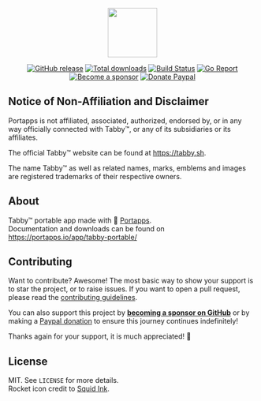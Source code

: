 <p align="center"><a href="https://portapps.io/app/tabby-portable/" target="_blank"><img width="100" src="https://github.com/portapps/tabby-portable/blob/master/res/papp.png"></a></p>

<p align="center">
  <a href="https://portapps.io/app/tabby-portable/#download"><img src="https://img.shields.io/github/release/portapps/tabby-portable.svg?style=flat-square" alt="GitHub release"></a>
  <a href="https://portapps.io/app/tabby-portable/#download"><img src="https://img.shields.io/github/downloads/portapps/tabby-portable/total.svg?style=flat-square" alt="Total downloads"></a>
  <a href="https://github.com/portapps/tabby-portable/actions?workflow=build"><img src="https://img.shields.io/github/workflow/status/portapps/tabby-portable/build?label=build&logo=github&style=flat-square" alt="Build Status"></a>
  <a href="https://goreportcard.com/report/github.com/portapps/tabby-portable"><img src="https://goreportcard.com/badge/github.com/portapps/tabby-portable?style=flat-square" alt="Go Report"></a>
  <br /><a href="https://github.com/sponsors/crazy-max"><img src="https://img.shields.io/badge/sponsor-crazy--max-181717.svg?logo=github&style=flat-square" alt="Become a sponsor"></a>
  <a href="https://www.paypal.me/crazyws"><img src="https://img.shields.io/badge/donate-paypal-00457c.svg?logo=paypal&style=flat-square" alt="Donate Paypal"></a>
</p>

## Notice of Non-Affiliation and Disclaimer

Portapps is not affiliated, associated, authorized, endorsed by, or in any way officially connected with Tabby™,
or any of its subsidiaries or its affiliates.

The official Tabby™ website can be found at https://tabby.sh.

The name Tabby™ as well as related names, marks, emblems and images are registered trademarks of their respective
owners.

## About

Tabby™ portable app made with 🚀 [Portapps](https://portapps.io).<br />
Documentation and downloads can be found on https://portapps.io/app/tabby-portable/

## Contributing

Want to contribute? Awesome! The most basic way to show your support is to star the project, or to raise issues. If
you want to open a pull request, please read the [contributing guidelines](https://portapps.io/doc/contribute/).

You can also support this project by [**becoming a sponsor on GitHub**](https://github.com/sponsors/crazy-max) or by
making a [Paypal donation](https://www.paypal.me/crazyws) to ensure this journey continues indefinitely!

Thanks again for your support, it is much appreciated! :pray:

## License

MIT. See `LICENSE` for more details.<br />
Rocket icon credit to [Squid Ink](http://thesquid.ink).
